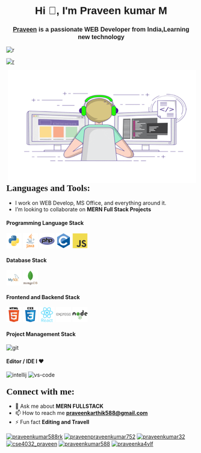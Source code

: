 <!-- Header Section -->
<h1 align="center"><font face="Arial">Hi 👋, I'm Praveen kumar M </font></h1>
<h3 align="center"><font face="Arial"><a href="https://www.linkedin.com/in/praveenkumar588rk/" target="_blank" rel="noreferrer">Praveen</a> is a passionate WEB Developer from India,Learning new technology</font></h3>

<p align="left"> <img src="https://komarev.com/ghpvc/?username=r&label=Profile%20views&color=0e75b6&style=flat" alt="r" /> </p>

<p align="left"> <a href="https://github.com/ryo-ma/github-profile-trophy"><img src="https://github-profile-trophy.vercel.app/?username=r" alt="r" /></a> </p>

<!-- Schedule a 1-on-1 Call Section -->
<!--<h3 align="left"><font size="+2" face="Verdana">Schedule a 1-on-1 Call:</font></h3>
<p align="left">
  <a href="https://topmate.io/nasiullha_chaudhari" target="_blank" rel="noreferrer"> Book a Call with me! </a>
</p>*/--.

<!-- GIF -->
<img align="right" height="300" width="500" src="https://raw.githubusercontent.com/mikonoid/mikonoid/main/images/gifs/coder3.gif" />

<!-- Languages and Tools Section -->
<h3 align="left"><font size="+2" face="Verdana">Languages and Tools:</font></h3>


- I work on WEB Develop, MS Office, and everything around it.
- I’m looking to collaborate on **MERN Full Stack Projects**



#### Programming Language Stack
<p align="left"> <img src="https://raw.githubusercontent.com/github/explore/80688e429a7d4ef2fca1e82350fe8e3517d3494d/topics/python/python.png" alt="python" title="python" width="40" height="40"/> <img src="https://raw.githubusercontent.com/github/explore/80688e429a7d4ef2fca1e82350fe8e3517d3494d/topics/java/java.png" alt="java" title="java8" width="40" height="40"/> <img src="https://raw.githubusercontent.com/devicons/devicon/master/icons/php/php-original.svg" alt="php" title="php" width="40" height="40"/> <img src="https://raw.githubusercontent.com/devicons/devicon/master/icons/c/c-original.svg" alt="c" title="c" width="40" height="40"/> <img src="https://raw.githubusercontent.com/devicons/devicon/master/icons/javascript/javascript-original.svg" alt="javascript" title="javascript" width="40" height="40"/>
</p>
<!--#### OS Stack
<p align="left"><img src="https://brandlogos.net/wp-content/uploads/2020/03/Linux-logo.png" alt="linux" title="linux" width="40" height="40"/>  <img src="https://www.vectorlogo.zone/logos/ubuntu/ubuntu-icon.svg" alt="ubuntu" title="ubuntu" width="40" height="40"/>  <img src="https://www.vectorlogo.zone/logos/alpinelinux/alpinelinux-icon.svg" alt="alpine" title="alpine" width="40" height="40"/> <img src="https://www.vectorlogo.zone/logos/centos/centos-icon.svg" alt="centOS" title="centOS" width="40" height="40"/> </p>-->

#### Database Stack
<p align="left"><img src="https://raw.githubusercontent.com/github/explore/80688e429a7d4ef2fca1e82350fe8e3517d3494d/topics/mysql/mysql.png" alt="mysql" title="mysql" width="40" height="40"/> <img src="https://raw.githubusercontent.com/devicons/devicon/master/icons/mongodb/mongodb-original-wordmark.svg" alt="mongodb" title="mongodb" width="40" height="40"/> </p>

<!--#### Dev S
<p align="left"><img src="https://raw.githubusercontent.com/vscode-icons/vscode-icons/72101ee333eca9219ac9a7c14d4834eef8e4c64b/icons/file_type_maven.svg" alt="maven" title="maven" width="40" height="40"/> <img src="https://www.vectorlogo.zone/logos/scala-sbt/scala-sbt-icon.svg" alt="sbt" title="sbt" width="40" height="40"/> <img src="https://www.vectorlogo.zone/logos/apache_kafka/apache_kafka-icon.svg" alt="kafka" title="kafka" width="40" height="40"/> <img src="https://www.vectorlogo.zone/logos/elastic/elastic-icon.svg" alt="elasticsearch" title="elasticsearch" width="40" height="40"/> </p>-->

#### Frontend and Backend Stack 
<p align="left"> <img src="https://raw.githubusercontent.com/devicons/devicon/master/icons/html5/html5-original-wordmark.svg" alt="html5" title="html5"  width="40" height="40"/> <img src="https://raw.githubusercontent.com/devicons/devicon/master/icons/css3/css3-original-wordmark.svg" alt="css3" title="css3" width="40" height="40"/> <img src="https://raw.githubusercontent.com/devicons/devicon/master/icons/react/react-original-wordmark.svg" alt="react" title="react" width="40" height="40"/> <img src="https://raw.githubusercontent.com/devicons/devicon/master/icons/express/express-original-wordmark.svg" alt="express" title="express" width="40" height="40"/> <img src="https://raw.githubusercontent.com/devicons/devicon/master/icons/nodejs/nodejs-original-wordmark.svg" alt="nodejs" title="nodejs" width="40" height="40"/></p>

#### Project Management Stack
<p align="left"><img src="https://www.vectorlogo.zone/logos/git-scm/git-scm-icon.svg" alt="git" title="git" width="40" height="40"/> </p>

#### Editor / IDE I ♥
<p align="left"> <img src="https://cdn.worldvectorlogo.com/logos/intellij-idea-1.svg" alt="intellij" title="intellij" width="40" height="40"/> <img src="https://www.vectorlogo.zone/logos/visualstudio_code/visualstudio_code-icon.svg" alt="vs-code" title="vs-code" width="40" height="40"/> </p>

<!-- Contact Section -->
<h3 align="left"><font size="+2" face="Verdana">Connect with me:</font></h3>
<p align="left">
</p>

- 💬 Ask me about **MERN FULLSTACK**
- 📫 How to reach me **praveenkarthik588@gmail.com**
- ⚡ Fun fact **Editing and Travell**

<p align="left">
<a href="https://linkedin.com/in/praveenkumar588rk" target="blank"><img align="center" src="https://raw.githubusercontent.com/rahuldkjain/github-profile-readme-generator/master/src/images/icons/Social/linked-in-alt.svg" alt="praveenkumar588rk" height="30" width="40" /></a>
<a href="https://instagram.com/praveenpraveenkumar752" target="blank"><img align="center" src="https://raw.githubusercontent.com/rahuldkjain/github-profile-readme-generator/master/src/images/icons/Social/instagram.svg" alt="praveenpraveenkumar752" height="30" width="40" /></a>
<a href="https://www.codechef.com/users/praveenkumar32" target="blank"><img align="center" src="https://cdn.jsdelivr.net/npm/simple-icons@3.1.0/icons/codechef.svg" alt="praveenkumar32" height="30" width="40" /></a>
<a href="https://www.hackerrank.com/cse4032_praveen" target="blank"><img align="center" src="https://raw.githubusercontent.com/rahuldkjain/github-profile-readme-generator/master/src/images/icons/Social/hackerrank.svg" alt="cse4032_praveen" height="30" width="40" /></a>
<a href="https://www.leetcode.com/praveenkumar588" target="blank"><img align="center" src="https://raw.githubusercontent.com/rahuldkjain/github-profile-readme-generator/master/src/images/icons/Social/leet-code.svg" alt="praveenkumar588" height="30" width="40" /></a>
<a href="https://auth.geeksforgeeks.org/user/praveenka4vlf" target="blank"><img align="center" src="https://raw.githubusercontent.com/rahuldkjain/github-profile-readme-generator/master/src/images/icons/Social/geeks-for-geeks.svg" alt="praveenka4vlf" height="30" width="40" /></a>
</p>
